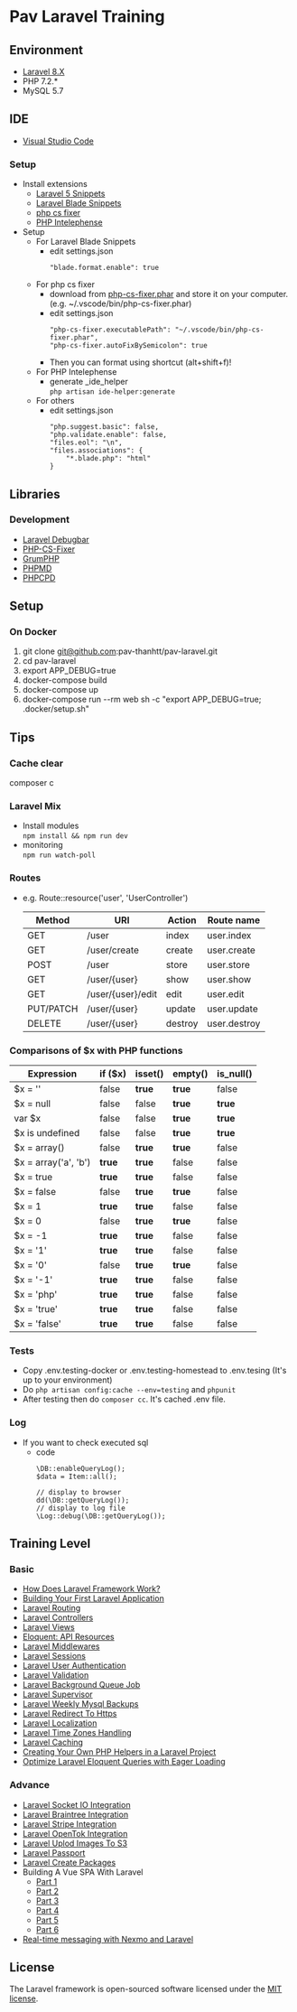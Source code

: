 # Pav Laravel Training

## Environment
- [Laravel 8.X ](https://laravel.com/docs/8.x)
- PHP 7.2.*
- MySQL 5.7

## IDE
- [Visual Studio Code](https://azure.microsoft.com/ja-jp/products/visual-studio-code/)
### Setup
- Install extensions
    - [Laravel 5 Snippets](https://marketplace.visualstudio.com/items?itemName=onecentlin.laravel5-snippets)
    - [Laravel Blade Snippets](https://marketplace.visualstudio.com/items?itemName=onecentlin.laravel-blade)
    - [php cs fixer](https://marketplace.visualstudio.com/items?itemName=junstyle.php-cs-fixer)
    - [PHP Intelephense](https://marketplace.visualstudio.com/items?itemName=bmewburn.vscode-intelephense-client)
- Setup
    - For Laravel Blade Snippets
        - edit settings.json
            ```
            "blade.format.enable": true
            ```
    - For php cs fixer
        - download from [php-cs-fixer.phar](https://cs.symfony.com/download/php-cs-fixer-v2.phar) and store it on your computer. (e.g. ~/.vscode/bin/php-cs-fixer.phar)
        - edit settings.json
            ```
            "php-cs-fixer.executablePath": "~/.vscode/bin/php-cs-fixer.phar",
            "php-cs-fixer.autoFixBySemicolon": true
            ```
        - Then you can format using shortcut (alt+shift+f)!
    - For PHP Intelephense
        - generate _ide_helper  
        `php artisan ide-helper:generate`
    - For others
        - edit settings.json
            ```
            "php.suggest.basic": false,
            "php.validate.enable": false,
            "files.eol": "\n",
            "files.associations": {
                "*.blade.php": "html"
            }
            ```

## Libraries
### Development
- [Laravel Debugbar](https://github.com/barryvdh/laravel-debugbar)
- [PHP-CS-Fixer](https://github.com/FriendsOfPHP/PHP-CS-Fixer)
- [GrumPHP](https://github.com/phpro/grumphp)
- [PHPMD](https://github.com/phpmd/phpmd)
- [PHPCPD](https://github.com/sebastianbergmann/phpcpd)

## Setup
### On Docker
1. git clone git@github.com:pav-thanhtt/pav-laravel.git
1. cd pav-laravel
1. export APP_DEBUG=true
1. docker-compose build
1. docker-compose up
1. docker-compose run --rm web sh -c "export APP_DEBUG=true; .docker/setup.sh"

## Tips
### Cache clear
composer c
### Laravel Mix
- Install modules  
`npm install && npm run dev`
- monitoring  
`npm run watch-poll`
### Routes
- e.g. Route::resource('user', 'UserController')

  |Method|URI|Action|Route name|
  |---|---|---|---|
  |GET|/user|index|user.index|
  |GET|/user/create|create|user.create|
  |POST|/user|store|user.store|
  |GET|/user/{user}|show|user.show|
  |GET|/user/{user}/edit|edit|user.edit|
  |PUT/PATCH|/user/{user}|update|user.update|
  |DELETE|/user/{user}|destroy|user.destroy|
### Comparisons of $x with PHP functions
|Expression|if ($x)|isset()|empty()|is_null()|
|---|---|---|---|---|
|$x = ''|false|__true__|__true__|false|
|$x = null|false|false|__true__|__true__|
|var $x|false|false|__true__|__true__|
|$x is undefined|false|false|__true__|__true__|
|$x = array()|false|__true__|__true__|false|
|$x = array('a', 'b')|__true__|__true__|false|false|
|$x = true|__true__|__true__|false|false|
|$x = false|false|__true__|__true__|false|
|$x = 1|__true__|__true__|false|false|
|$x = 0|false|__true__|__true__|false|
|$x = -1|__true__|__true__|false|false|
|$x = '1'|__true__|__true__|false|false|
|$x = '0'|false|__true__|__true__|false|
|$x = '-1'|__true__|__true__|false|false|
|$x = 'php'|__true__|__true__|false|false|
|$x = 'true'|__true__|__true__|false|false|
|$x = 'false'|__true__|__true__|false|false|
### Tests
- Copy .env.testing-docker or .env.testing-homestead to .env.tesing (It's up to your environment)
- Do `php artisan config:cache --env=testing` and `phpunit`
- After testing then do `composer cc`. It's cached .env file.
### Log
- If you want to check executed sql
  - code
    ```
    \DB::enableQueryLog();
    $data = Item::all();

    // display to browser
    dd(\DB::getQueryLog());
    // display to log file
    \Log::debug(\DB::getQueryLog());
    ```
## Training Level
### Basic
- [How Does Laravel Framework Work?](https://learn2torials.com/a/how-laravel-works)
- [Building Your First Laravel Application](https://laravel-news.com/your-first-laravel-application)
- [Laravel Routing](https://learn2torials.com/a/laravel-routing)
- [Laravel Controllers](https://learn2torials.com/a/laravel-controllers)
- [Laravel Views](https://learn2torials.com/a/laravel-views)
- [Eloquent: API Resources](https://learn2torials.com/a/eloquent-resources)
- [Laravel Middlewares](https://learn2torials.com/a/laravel-middleware)
- [Laravel Sessions](https://learn2torials.com/a/laravel-sessions)
- [Laravel User Authentication](https://learn2torials.com/a/laravel-authentication-based-on-roles)
- [Laravel Validation](https://learn2torials.com/a/laravel-form-validation)
- [Laravel Background Queue Job](https://learn2torials.com/a/how-to-create-background-job-in-laravel)
- [Laravel Supervisor](https://learn2torials.com/a/how-to-setup-laravel-supervisor)
- [Laravel Weekly Mysql Backups](https://learn2torials.com/a/laravel-weekly-mysql-backup)
- [Laravel Redirect To Https](https://learn2torials.com/a/laravel-redirect-all-requests-to-https)
- [Laravel Localization](https://learn2torials.com/a/laravel-localization)
- [Laravel Time Zones Handling](https://learn2torials.com/a/how-to-handle-time-zones-using-laravel)
- [Laravel Caching](https://learn2torials.com/a/laravel-caching)
- [Creating Your Own PHP Helpers in a Laravel Project](https://laravel-news.com/creating-helpers)
- [Optimize Laravel Eloquent Queries with Eager Loading](https://laravel-news.com/eloquent-eager-loading)
### Advance
- [Laravel Socket IO Integration](https://learn2torials.com/a/setup-socket-io-with-laravel)
- [Laravel Braintree Integration](https://learn2torials.com/a/integrate-braintree-using-laravel)
- [Laravel Stripe Integration](https://learn2torials.com/a/integrate-stripe-with-laravel)
- [Laravel OpenTok Integration](https://learn2torials.com/a/how-to-setup-opentok-api-with-laravel)
- [Laravel Uplod Images To S3](https://learn2torials.com/a/laravel-uplod-images-to-s3-bucket)
- [Laravel Passport](https://learn2torials.com/a/how-to-install-laravel-passport)
- [Laravel Create Packages](https://learn2torials.com/a/how-to-create-laravel-package)
- Building A Vue SPA With Laravel
  - [Part 1](https://laravel-news.com/using-vue-router-laravel)
  - [Part 2](https://laravel-news.com/building-vue-spa-laravel-part-2)
  - [Part 3](https://laravel-news.com/building-vue-spa-laravel-part-3)
  - [Part 4](https://laravel-news.com/building-vue-spa-laravel-part-4)
  - [Part 5](https://laravel-news.com/building-a-vue-spa-with-laravel-part-5)
  - [Part 6](https://laravel-news.com/building-a-vue-spa-with-laravel-part-6)
- [Real-time messaging with Nexmo and Laravel](https://laravel-news.com/real-time-messaging-nexmo-laravel)

## License
The Laravel framework is open-sourced software licensed under the [MIT license](https://opensource.org/licenses/MIT).
